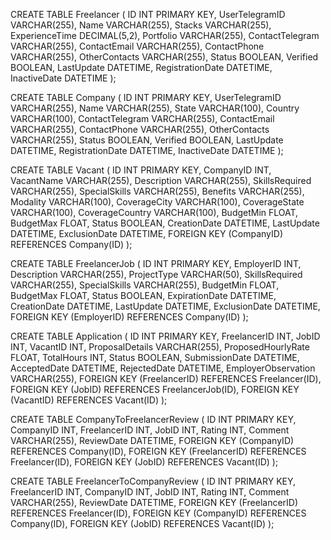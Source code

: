 ﻿CREATE TABLE Freelancer (
    ID INT PRIMARY KEY,
    UserTelegramID VARCHAR(255),
    Name VARCHAR(255),
    Stacks VARCHAR(255),
    ExperienceTime DECIMAL(5,2),
    Portfolio VARCHAR(255),
    ContactTelegram VARCHAR(255),
    ContactEmail VARCHAR(255),
    ContactPhone VARCHAR(255),
    OtherContacts VARCHAR(255),
    Status BOOLEAN,
    Verified BOOLEAN,
    LastUpdate DATETIME,
    RegistrationDate DATETIME,
    InactiveDate DATETIME
);


CREATE TABLE Company (
    ID INT PRIMARY KEY,
    UserTelegramID VARCHAR(255),
    Name VARCHAR(255),
    State VARCHAR(100),
    Country VARCHAR(100),
    ContactTelegram VARCHAR(255),
    ContactEmail VARCHAR(255),
    ContactPhone VARCHAR(255),
    OtherContacts VARCHAR(255),
    Status BOOLEAN,
    Verified BOOLEAN,
    LastUpdate DATETIME,
    RegistrationDate DATETIME,
    InactiveDate DATETIME
);

CREATE TABLE Vacant (
    ID INT PRIMARY KEY,
    CompanyID INT,
    VacantName VARCHAR(255),
    Description VARCHAR(255),
    SkillsRequired VARCHAR(255),
    SpecialSkills VARCHAR(255),
    Benefits VARCHAR(255),
    Modality VARCHAR(100),
    CoverageCity VARCHAR(100),
    CoverageState VARCHAR(100),
    CoverageCountry VARCHAR(100),
    BudgetMin FLOAT,
    BudgetMax FLOAT,
    Status BOOLEAN,
    CreationDate DATETIME,
    LastUpdate DATETIME,
    ExclusionDate DATETIME,
    FOREIGN KEY (CompanyID) REFERENCES Company(ID)
);

CREATE TABLE FreelancerJob (
    ID INT PRIMARY KEY,
    EmployerID INT,
    Description VARCHAR(255),
    ProjectType VARCHAR(50),
    SkillsRequired VARCHAR(255),
    SpecialSkills VARCHAR(255),
    BudgetMin FLOAT,
    BudgetMax FLOAT,
    Status BOOLEAN,
    ExpirationDate DATETIME,
    CreationDate DATETIME,
    LastUpdate DATETIME,
    ExclusionDate DATETIME,
    FOREIGN KEY (EmployerID) REFERENCES Company(ID)
);

CREATE TABLE Application (
    ID INT PRIMARY KEY,
    FreelancerID INT,
    JobID INT,
    VacantID INT,
    ProposalDetails VARCHAR(255),
    ProposedHourlyRate FLOAT,
    TotalHours INT,
    Status BOOLEAN,
    SubmissionDate DATETIME,
    AcceptedDate DATETIME,
    RejectedDate DATETIME,
    EmployerObservation VARCHAR(255),
    FOREIGN KEY (FreelancerID) REFERENCES Freelancer(ID),
    FOREIGN KEY (JobID) REFERENCES FreelancerJob(ID),
    FOREIGN KEY (VacantID) REFERENCES Vacant(ID)
);

CREATE TABLE CompanyToFreelancerReview (
    ID INT PRIMARY KEY,
    CompanyID INT,
    FreelancerID INT,
    JobID INT,
    Rating INT,
    Comment VARCHAR(255),
    ReviewDate DATETIME,
    FOREIGN KEY (CompanyID) REFERENCES Company(ID),
    FOREIGN KEY (FreelancerID) REFERENCES Freelancer(ID),
    FOREIGN KEY (JobID) REFERENCES Vacant(ID)
);

CREATE TABLE FreelancerToCompanyReview (
    ID INT PRIMARY KEY,
    FreelancerID INT,
    CompanyID INT,
    JobID INT,
    Rating INT,
    Comment VARCHAR(255),
    ReviewDate DATETIME,
    FOREIGN KEY (FreelancerID) REFERENCES Freelancer(ID),
    FOREIGN KEY (CompanyID) REFERENCES Company(ID),
    FOREIGN KEY (JobID) REFERENCES Vacant(ID)
);